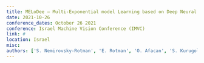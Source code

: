 ```yaml
---
title: MELoDee – Multi-Exponential model Learning based on Deep Neural Networks for Quantitative MRI Bio-Markers Estimation
date: 2021-10-26
conference_dates: October 26 2021
conference: Israel Machine Vision Conference (IMVC)
link: #
location: Israel
misc:  
authors: ['S. Nemirovsky-Rotman', 'E. Rotman', 'O. Afacan', 'S. Kurugol', 'S. Warfield', 'M. Freiman']
---
```

